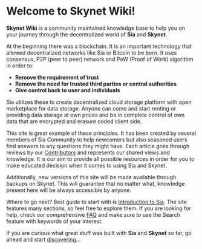# Welcome to Skynet Wiki!
**Skynet Wiki** is a community maintained knowledge base to help you on your journey through the decentralized world of **Sia** and **Skynet**.

At the beginning there was a blockchain. It is an important technology that allowed decentralized networks like Sia or Bitcoin to be born. It uses consensus, P2P (peer to peer) network and PoW (Proof of Work) algorithm in order to:

- **Remove the requirement of trust**
- **Remove the need for trusted third parties or central authorities**
- **Give control back to user and individuals**

Sia utilizes these to create decentralized cloud storage platform with open marketplace for data storage. Anyone can come and start renting or providing data storage at own prices and be in complete control of own data that are encrypted and erasure coded client side.

This site is great example of these principles. It has been created by several members of Sia Community to help newcomers but also seasoned users find answers to any questions they might have. Each article goes through reviews by our [Contributors](/help/contributors/index.en.html) and represents our shared views and knowledge. It is our aim to provide all possible resources in order for you to make educated decision when it comes to using Sia and Skynet.

Additionally, new versions of this site will be made available through backups on Skynet. This will guarantee that no matter what, knowledge present here will be always accessible by anyone.

Where to go next?
Best guide to start with is [Introduction to Sia](/sia/introduction/index.en.html). The site features many sections, so feel free to explore them. If you are looking for help, check our comprehensive [FAQ](/help/faq/index.en.html) and make sure to use the Search feature with keywords of your interest.

If you are curious what great stuff was built with **Sia** and **Skynet** so far, go ahead and start [discovering](/discover/built-with-sia/index.en.html)…
